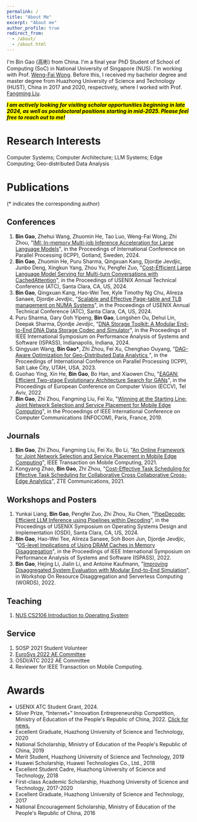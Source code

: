 ```yaml
---
permalink: /
title: "About Me"
excerpt: "About me"
author_profile: true
redirect_from: 
  - /about/
  - /about.html
---
```

I'm Bin Gao (高彬) from China. I'm a final year PhD Student of School of Computing (SoC) in National University of Singapore (NUS). I'm working with Prof. [Weng-Fai Wong](https://www.comp.nus.edu.sg/~wongwf/). Before this, I received my bachelor degree and master degree from Huazhong University of Science and Technology (HUST), China in 2017 and 2020, respectively, where I worked with Prof. [Fangming Liu](https://fangmingliu.github.io/).  

<mark>***I am actively looking for visiting scholar opportunities beginning in late 2024, as well as postdoctoral positions starting in mid-2025. Please feel free to reach out to me!***</mark>


Research Interests
======
Computer Systems; Computer Architecture; LLM Systems; Edge Computing; Geo-distributed Data Analysis

Publications 
======
(* indicates the corresponding author)

Conferences 
------
1. **Bin Gao**, Zhehui Wang, Zhuomin He, Tao Luo, Weng-Fai Wong, Zhi Zhou, "[IMI: In-memory Multi-job Inference Acceleration for Large Language Models](https://icpp2024.org/)", in the Proceedings of International Conference on Parallel Processing (ICPP), Gotland, Sweden, 2024.
1. **Bin Gao**, Zhuomin He, Puru Sharma, Qingxuan Kang, Djordje Jevdjic, Junbo Deng, Xingkun Yang, Zhou Yu, Pengfei Zuo, "[Cost-Efficient Large Language Model Serving for Multi-turn Conversations with CachedAttention](https://arxiv.org/abs/2403.19708)", in the Proceedings of USENIX Annual Technical Conference (ATC), Santa Clara, CA, US, 2024.
1. **Bin Gao**, Qingxuan Kang, Hao-Wei Tee, Kyle Timothy Ng Chu, Alireza Sanaee, Djordje Jevdjic, "[Scalable and Effective Page-table and TLB management on NUMA Systems](https://arxiv.org/pdf/2401.15558)", in the Proceedings of USENIX Annual Technical Conference (ATC), Santa Clara, CA, US, 2024.
1. Puru Sharma, Gary Goh Yipeng, **Bin Gao**, Longshen Ou, Dehui Lin, Deepak Sharma, Djordje Jevdjic, "[DNA Storage Toolkit: A Modular End-to-End DNA Data Storage Codec and Simulator](https://csbingao.github.io)", in the Proceedings of IEEE International Symposium on Performance Analysis of Systems and Software (ISPASS), Indianapolis, Indiana, 2024.
1. Qingyuan Wang, **Bin Gao\***, Zhi Zhou, Fei Xu, Chenghao Ouyang, "[DAG-Aware Optimization for Geo-Distributed Data Analytics
](https://csbingao.github.io)", in the Proceedings of International Conference on Parallel Processing (ICPP), Salt Lake City, UTAH, USA, 2023.
1. Guohao Ying, Xin He, **Bin Gao**, Bo Han, and Xiaowen Chu, "[EAGAN: Efficient Two-stage Evolutionary Architecture Search for GANs](https://arxiv.org/abs/2111.15097)", in the Proceedings of European Conference on Computer Vision (ECCV), Tel Aviv, 2022
1. **Bin Gao**, Zhi Zhou, Fangming Liu, Fei Xu, "[Winning at the Starting Line: Joint Network Selection and Service Placement for Mobile Edge Computing](https://ieeexplore.ieee.org/abstract/document/8737543)", in the Proceedings of IEEE International Conference on Computer Communications (INFOCOM), Paris, France, 2019.


Journals
------
1. **Bin Gao**, Zhi Zhou, Fangming Liu, Fei Xu, Bo Li, "[An Online Framework for Joint Network Selection and Service Placement in Mobile Edge Computing](https://ieeexplore.ieee.org/abstract/document/9373980/)", IEEE Transaction on Mobile Computing, 2021.
1. Kongyang Zhao, **Bin Gao**, Zhi Zhou, "[Cost-Effective Task Scheduling for Effective Task Scheduling for Collaborative Cross Collaborative Cross-Edge Analytics](https://res-www.zte.com.cn/mediares/magazine/publication/com_en/article/202102/202102003.pdf)", ZTE Communications, 2021.

Workshops and Posters
------
1. Yunkai Liang, **Bin Gao**, Pengfei Zuo, Zhi Zhou, Xu Chen, "[PipeDecode: Efficient LLM Inference using Pipelines within Decoding](https://www.usenix.org/conference/osdi24/call-for-posters)", in the Proceedings of USENIX Symposium on Operating Systems Design and Implementation (OSDI), Santa Clara, CA, US, 2024.
1. **Bin Gao**, Hao-Wei Tee, Alireza Sanaee, Soh Boon Jun, Djordje Jevdjic, "[OS-level Implications of Using DRAM Caches in Memory Disaggregation](https://ieeexplore.ieee.org/document/9804595)", in the Proceedings of IEEE International Symposium on Performance Analysis of Systems and Software (ISPASS), 2022.
1. **Bin Gao**, Hejing Li, Jialin Li, and Antoine Kaufmann, "[Improving Disaggregated System Evaluation with Modular End-to-End Simulation](csbingao.github.io)", in Workshop On Resource Disaggregation and Serverless Computing (WORDS), 2022.

Teaching
------
1. [NUS CS2106 Introduction to Operating System](https://nusmods.com/modules/CS2106/introduction-to-operating-systems)

Service
------
1. SOSP 2021 Student Volunteer 
2. [EuroSys 2022 AE Committee](https://sysartifacts.github.io/eurosys2022/organizers)
3. OSDI/ATC 2022 AE Committee
4. Reviewer for IEEE Transaction on Mobile Computing.

Awards
======
- USENIX ATC Student Grant, 2024.
- Silver Prize, "Internet+" Innovation Entrepreneurship Competition, Ministry of Education of the People's Republic of China, 2022. [Click for news.](https://mp.weixin.qq.com/s/CM9UNbcaDsR_I40xeEEjeg)
- Excellent Graduate, Huazhong University of Science and Technology, 2020
- National Scholarship, Ministry of Education of the People's Republic of China, 2019
- Merit Student, Huazhong University of Science and Technology, 2019
- Huawei Scholarship, Huawei Technologies Co., Ltd., 2018 
- Excellent Student Cadre, Huazhong University of Science and Technology, 2018
- First-class Academic Scholarship, Huazhong University of Science and Technology, 2017-2020
- Excellent Graduate, Huazhong University of Science and Technology, 2017
- National Encouragement Scholarship, Ministry of Education of the People's Republic of China, 2016
